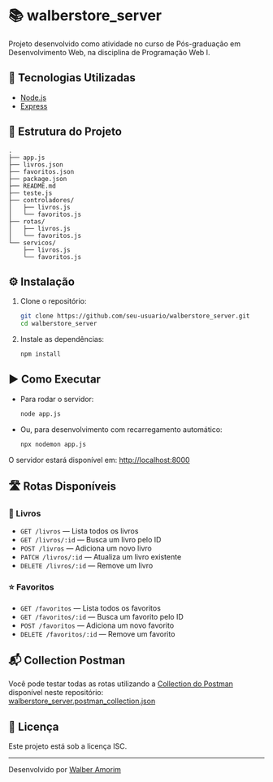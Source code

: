 # 📚 walberstore_server

Projeto desenvolvido como atividade no curso de Pós-graduação em Desenvolvimento Web, na disciplina de Programação Web I.

## 🚀 Tecnologias Utilizadas

- [Node.js](https://nodejs.org/)
- [Express](https://expressjs.com/)

## 📂 Estrutura do Projeto

```
.
├── app.js
├── livros.json
├── favoritos.json
├── package.json
├── README.md
├── teste.js
├── controladores/
│   ├── livros.js
│   └── favoritos.js
├── rotas/
│   ├── livros.js
│   └── favoritos.js
└── servicos/
    ├── livros.js
    └── favoritos.js
```

## ⚙️ Instalação

1. Clone o repositório:
   ```sh
   git clone https://github.com/seu-usuario/walberstore_server.git
   cd walberstore_server
   ```

2. Instale as dependências:
   ```sh
   npm install
   ```

## ▶️ Como Executar

- Para rodar o servidor:
  ```sh
  node app.js
  ```
- Ou, para desenvolvimento com recarregamento automático:
  ```sh
  npx nodemon app.js
  ```

O servidor estará disponível em: [http://localhost:8000](http://localhost:8000)

## 🛣️ Rotas Disponíveis

### 📖 Livros

- `GET /livros` — Lista todos os livros
- `GET /livros/:id` — Busca um livro pelo ID
- `POST /livros` — Adiciona um novo livro
- `PATCH /livros/:id` — Atualiza um livro existente
- `DELETE /livros/:id` — Remove um livro

### ⭐ Favoritos

- `GET /favoritos` — Lista todos os favoritos
- `GET /favoritos/:id` — Busca um favorito pelo ID
- `POST /favoritos` — Adiciona um novo favorito
- `DELETE /favoritos/:id` — Remove um favorito

## 📬 Collection Postman

Você pode testar todas as rotas utilizando a [Collection do Postman](https://www.postman.com/) disponível neste repositório:  
[walberstore_server.postman_collection.json](./walberstore_server.postman_collection.json)

## 📄 Licença

Este projeto está sob a licença ISC.

---
Desenvolvido por [Walber Amorim](https://github.com/walberamorim)